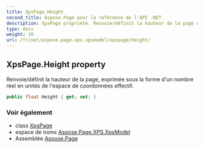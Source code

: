 ```yaml
---
title: XpsPage.Height
second_title: Aspose.Page pour la référence de l'API .NET
description: XpsPage propriété. Renvoie/définit la hauteur de la page exprimée sous la forme dun nombre réel en unités de lespace de coordonnées effectif.
type: docs
weight: 10
url: /fr/net/aspose.page.xps.xpsmodel/xpspage/height/
---
```

## XpsPage.Height property

Renvoie/définit la hauteur de la page, exprimée sous la forme d'un nombre réel en unités de l'espace de coordonnées effectif.

```csharp
public float Height { get; set; }
```

### Voir également

* class [XpsPage](../)
* espace de noms [Aspose.Page.XPS.XpsModel](../../xpspage/)
* Assemblée [Aspose.Page](../../../)


